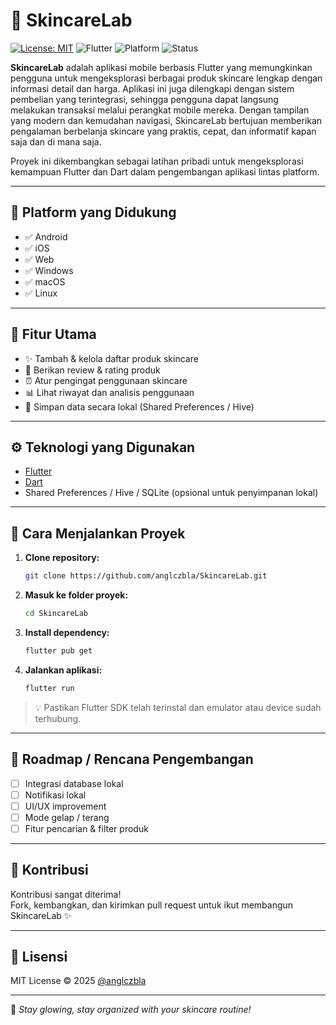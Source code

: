 # 🌿 SkincareLab

[![License: MIT](https://img.shields.io/badge/License-MIT-green.svg)](https://opensource.org/licenses/MIT)
![Flutter](https://img.shields.io/badge/Built_with-Flutter-blue)
![Platform](https://img.shields.io/badge/Platform-Android%20%7C%20iOS%20%7C%20Web-informational)
![Status](https://img.shields.io/badge/Status-In%20Progress-yellow)

**SkincareLab** adalah aplikasi mobile berbasis Flutter yang memungkinkan pengguna untuk mengeksplorasi berbagai produk skincare lengkap dengan informasi detail dan harga. Aplikasi ini juga dilengkapi dengan sistem pembelian yang terintegrasi, sehingga pengguna dapat langsung melakukan transaksi melalui perangkat mobile mereka. Dengan tampilan yang modern dan kemudahan navigasi, SkincareLab bertujuan memberikan pengalaman berbelanja skincare yang praktis, cepat, dan informatif kapan saja dan di mana saja.


Proyek ini dikembangkan sebagai latihan pribadi untuk mengeksplorasi kemampuan Flutter dan Dart dalam pengembangan aplikasi lintas platform.

---

## 📱 Platform yang Didukung

- ✅ Android  
- ✅ iOS  
- ✅ Web  
- ✅ Windows  
- ✅ macOS  
- ✅ Linux  

---

## 🧪 Fitur Utama

- ✨ Tambah & kelola daftar produk skincare
- 📝 Berikan review & rating produk
- ⏰ Atur pengingat penggunaan skincare
- 📊 Lihat riwayat dan analisis penggunaan
- 💾 Simpan data secara lokal (Shared Preferences / Hive)

---

## ⚙️ Teknologi yang Digunakan

- [Flutter](https://flutter.dev/)
- [Dart](https://dart.dev/)
- Shared Preferences / Hive / SQLite (opsional untuk penyimpanan lokal)

---

## 🚀 Cara Menjalankan Proyek

1. **Clone repository:**

   ```bash
   git clone https://github.com/anglczbla/SkincareLab.git
   ```

2. **Masuk ke folder proyek:**

   ```bash
   cd SkincareLab
   ```

3. **Install dependency:**

   ```bash
   flutter pub get
   ```

4. **Jalankan aplikasi:**

   ```bash
   flutter run
   ```

> 💡 Pastikan Flutter SDK telah terinstal dan emulator atau device sudah terhubung.

---

## 📌 Roadmap / Rencana Pengembangan

- [ ] Integrasi database lokal
- [ ] Notifikasi lokal
- [ ] UI/UX improvement
- [ ] Mode gelap / terang
- [ ] Fitur pencarian & filter produk

---


## 🤝 Kontribusi

Kontribusi sangat diterima!  
Fork, kembangkan, dan kirimkan pull request untuk ikut membangun SkincareLab ✨

---

## 📄 Lisensi

MIT License © 2025 [@anglczbla](https://github.com/anglczbla)

---

🌟 _Stay glowing, stay organized with your skincare routine!_
